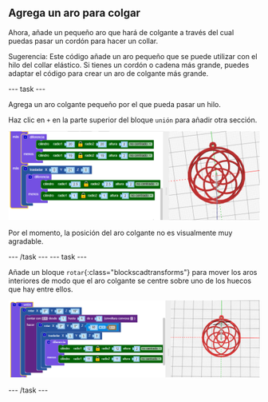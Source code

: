 ## Agrega un aro para colgar

Ahora, añade un pequeño aro que hará de colgante a través del cual puedas pasar un cordón para hacer un collar.

Sugerencia: Este código añade un aro pequeño que se puede utilizar con el hilo del collar elástico. Si tienes un cordón o cadena más grande, puedes adaptar el código para crear un aro de colgante más grande.

--- task ---

Agrega un aro colgante pequeño por el que pueda pasar un hilo.

Haz clic en `+` en la parte superior del bloque `unión` para añadir otra sección.

![captura de pantalla](images/pendant-hang.png)

Por el momento, la posición del aro colgante no es visualmente muy agradable.

--- /task --- --- task ---

Añade un bloque `rotar`{:class="blockscadtransforms"} para mover los aros interiores de modo que el aro colgante se centre sobre uno de los huecos que hay entre ellos.

![captura de pantalla](images/pendant-hang-rotate.png)

--- /task ---	


	
